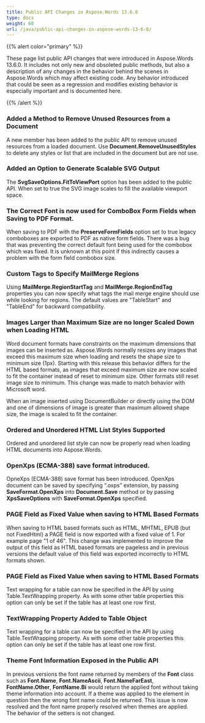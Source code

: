 ```yaml
---
title: Public API Changes in Aspose.Words 13.6.0
type: docs
weight: 60
url: /java/public-api-changes-in-aspose-words-13-6-0/
---
```


{{% alert color="primary" %}} 

These page list public API changes that were introduced in Aspose.Words 13.6.0. It includes not only new and obsoleted public methods, but also a description of any changes in the behavior behind the scenes in Aspose.Words which may affect existing code. Any behavior introduced that could be seen as a regression and modifies existing behavior is especially important and is documented here.

{{% /alert %}} 
### **Added a Method to Remove Unused Resources from a Document**
A new member has been added to the public API to remove unused resources from a loaded document. Use **Document.RemoveUnusedStyles** to delete any styles or list that are included in the document but are not use.
### **Added an Option to Generate Scalable SVG Output**
The **SvgSaveOptions.FitToViewPort** option has been added to the public API. When set to true the SVG image scales to fill the available viewport space.
### **The Correct Font is now used for ComboBox Form Fields when Saving to PDF Format.**
When saving to PDF with the **PreserveFormFields** option set to true legacy comboboxes are exported to PDF as native form fields. There was a bug that was preventing the correct default font being used for the combobox which was fixed. It is unknown at this point if this indirectly causes a problem with the form field combobox size.
### **Custom Tags to Specify MailMerge Regions**
Using **MailMerge.RegionStartTag** and **MailMerge.RegionEndTag** properties you can now specify what tags the mail merge engine should use while looking for regions. The default values are "TableStart" and "TableEnd" for backward compatibility.
### **Images Larger than Maximum Size are no longer Scaled Down when Loading HTML**
Word document formats have constraints on the maximum dimensions that images can be inserted as. Aspose.Words normally resizes any images that exceed this maximum size when loading and resets the shape size to minimum size (1px). Starting with this release this behavior differs for the HTML based formats, as images that exceed maximum size are now scaled to fit the container instead of reset to minimum size. Other formats still reset image size to minimum. This change was made to match behavior with Microsoft word. 

When an image inserted using DocumentBuilder or directly using the DOM and one of dimensions of image is greater than maximum allowed shape size, the image is scaled to fit the container.
### **Ordered and Unordered HTML List Styles Supported**
Ordered and unordered list style can now be properly read when loading HTML documents into Aspose.Words.
### **OpenXps (ECMA-388) save format introduced.**
OpneXps (ECMA-388) save format has been introduced. OpenXps document can be saved by specifying “.oxps” extension, by passing **SaveFormat.OpenXps** into **Document.Save** method or by passing **XpsSaveOptions** with **SaveFormat.OpenXps** specified.
### **PAGE Field as Fixed Value when saving to HTML Based Formats**
When saving to HTML based formats such as HTML, MHTML, EPUB (but not FixedHtml) a PAGE field is now exported with a fixed value of 1. For example page "1 of 46". This change was implemented to improve the output of this field as HTML based formats are pageless and in previous versions the default value of this field was exported incorrectly to HTML formats shown.
### **PAGE Field as Fixed Value when saving to HTML Based Formats**
Text wrapping for a table can now be specified in the API by using Table.TextWrapping property. As with some other table properties this option can only be set if the table has at least one row first.
### **TextWrapping Property Added to Table Object**
Text wrapping for a table can now be specified in the API by using Table.TextWrapping property. As with some other table properties this option can only be set if the table has at least one row first.
### **Theme Font Information Exposed in the Public API**
In previous versions the font name returned by members of the **Font** class such as **Font.Name**, **Font.NameAscii**, **Font.NameFarEast**, **FontName.Other**, **FontName.Bi** would return the applied font without taking theme information into account. If a theme was applied to the element in question then the wrong font name could be returned. This issue is now resolved and the font name properly resolved when themes are applied. The behavior of the setters is not changed.
